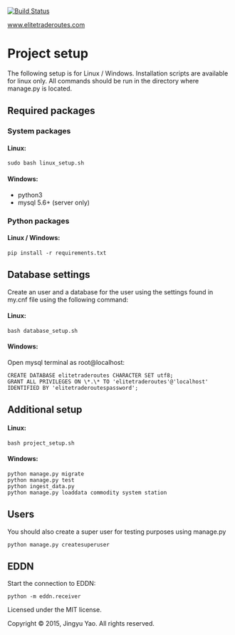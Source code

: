 [![Build Status](https://travis-ci.org/Jingyu-Yao/elitetraderoutes.svg?branch=master)](https://travis-ci.org/Jingyu-Yao/elitetraderoutes)

www.elitetraderoutes.com

# Project setup

The following setup is for Linux / Windows. Installation scripts are available 
for linux only. All commands should be run in the directory where manage.py is located.

## Required packages

### System packages

#### Linux:

    sudo bash linux_setup.sh

#### Windows:

- python3
- mysql 5.6+ (server only)

### Python packages

#### Linux / Windows:

    pip install -r requirements.txt

## Database settings

Create an user and a database for the user using the settings found in my.cnf file using the following command:

#### Linux:

    bash database_setup.sh

#### Windows:

Open mysql terminal as root@localhost:

    CREATE DATABASE elitetraderoutes CHARACTER SET utf8;
    GRANT ALL PRIVILEGES ON \*.\* TO 'elitetraderoutes'@'localhost' IDENTIFIED BY 'elitetraderoutespassword';

## Additional setup

#### Linux:

    bash project_setup.sh

#### Windows:

    python manage.py migrate
    python manage.py test
    python ingest_data.py
    python manage.py loaddata commodity system station

## Users

You should also create a super user for testing purposes using manage.py

    python manage.py createsuperuser

## EDDN

Start the connection to EDDN:

    python -m eddn.receiver

Licensed under the MIT license.

Copyright © 2015, Jingyu Yao.
All rights reserved.
